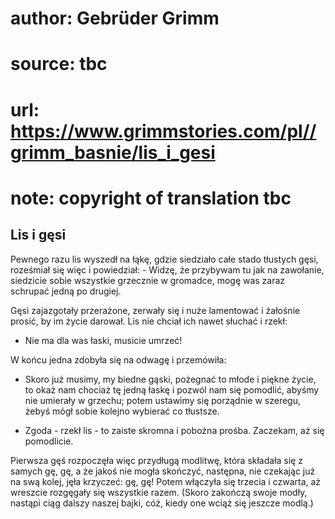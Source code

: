 # author: Gebrüder Grimm
# source: tbc
# url: https://www.grimmstories.com/pl//grimm_basnie/lis_i_gesi
# note: copyright of translation tbc

## Lis i gęsi 

Pewnego razu lis wyszedł na łąkę, gdzie siedziało całe stado tłustych
gęsi, roześmiał się więc i powiedział: - Widzę, że przybywam tu jak na
zawołanie, siedzicie sobie wszystkie grzecznie w gromadce, mogę was
zaraz schrupać jedną po drugiej.

Gęsi zajazgotały przerażone, zerwały się i nuże lamentować i żałośnie
prosić, by im życie darował. Lis nie chciał ich nawet słuchać i rzekł:

- Nie ma dla was łaski, musicie umrzeć!

W końcu jedna zdobyła się na odwagę i przemówiła:

- Skoro już musimy, my biedne gąski, pożegnać to młode i piękne życie,
to okaż nam chociaż tę jedną łaskę i pozwól nam się pomodlić, abyśmy nie
umierały w grzechu; potem ustawimy się porządnie w szeregu, żebyś mógł
sobie kolejno wybierać co tłustsze.

- Zgoda - rzekł lis - to zaiste skromna i pobożna prośba. Zaczekam, aż
się pomodlicie.

Pierwsza gęś rozpoczęła więc przydługą modlitwę, która składała się z
samych gę, gę, a że jakoś nie mogła skończyć, następna, nie czekając już
na swą kolej, jęła krzyczeć: gę, gę! Potem włączyła się trzecia i
czwarta, aż wreszcie rozgęgały się wszystkie razem. (Skoro zakończą
swoje modły, nastąpi ciąg dalszy naszej bajki, cóż, kiedy one wciąż się
jeszcze modlą.)

